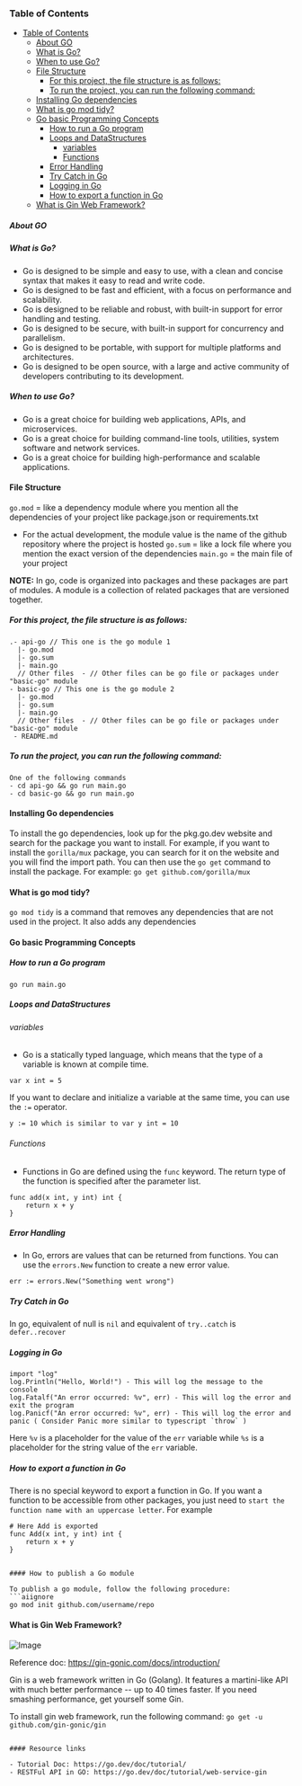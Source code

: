 ### Table of Contents

* [Table of Contents](#table-of-contents)
    * [About GO](#about-go)
    * [What is Go?](#what-is-go)
    * [When to use Go?](#when-to-use-go)
    * [File Structure](#file-structure)
        * [For this project, the file structure is as follows:](#for-this-project-the-file-structure-is-as-follows)
        * [To run the project, you can run the following command:](#to-run-the-project-you-can-run-the-following-command)
    * [Installing Go dependencies](#installing-go-dependencies)
    * [What is go mod tidy?](#what-is-go-mod-tidy)
    * [Go basic Programming Concepts](#go-basic-programming-concepts)
        * [How to run a Go program](#how-to-run-a-go-program)
        * [Loops and DataStructures](#loops-and-datastructures)
            * [variables](#variables)
            * [Functions](#functions)
        * [Error Handling](#error-handling)
        * [Try Catch in Go](#try-catch-in-go)
        * [Logging in Go](#logging-in-go)
        * [How to export a function in Go](#how-to-export-a-function-in-go)
    * [What is Gin Web Framework?](#what-is-gin-web-framework)

##### About GO

##### What is Go?

- Go is designed to be simple and easy to use, with a clean and concise syntax that makes it easy to read and write
  code.
- Go is designed to be fast and efficient, with a focus on performance and scalability.
- Go is designed to be reliable and robust, with built-in support for error handling and testing.
- Go is designed to be secure, with built-in support for concurrency and parallelism.
- Go is designed to be portable, with support for multiple platforms and architectures.
- Go is designed to be open source, with a large and active community of developers contributing to its development.

##### When to use Go?

- Go is a great choice for building web applications, APIs, and microservices.
- Go is a great choice for building command-line tools, utilities, system software and network services.
- Go is a great choice for building high-performance and scalable applications.

#### File Structure

`go.mod` = like a dependency module where you mention all the dependencies of your project like package.json or
requirements.txt

- For the actual development, the module value is the name of the github repository where the project is hosted
  `go.sum` = like a lock file where you mention the exact version of the dependencies
  `main.go` = the main file of your project

**NOTE:** In go, code is organized into packages and these packages are part of modules. A module is a collection of
related
packages that are versioned together.

##### For this project, the file structure is as follows:

```shell
.- api-go // This one is the go module 1 
  |- go.mod
  |- go.sum
  |- main.go
  // Other files  - // Other files can be go file or packages under "basic-go" module 
- basic-go // This one is the go module 2 
  |- go.mod
  |- go.sum
  |- main.go
  // Other files  - // Other files can be go file or packages under "basic-go" module 
 - README.md
 ``` 

##### To run the project, you can run the following command:

```shell
One of the following commands 
- cd api-go && go run main.go 
- cd basic-go && go run main.go
```

#### Installing Go dependencies

To install the go dependencies, look up for the pkg.go.dev website and search for the package you want to install. For
example, if you want to install the `gorilla/mux` package, you can search for it on the website and you will find the
import path. You can then use the `go get` command to install the package. For example: `go get github.com/gorilla/mux`

#### What is go mod tidy?

`go mod tidy` is a command that removes any dependencies that are not used in the project. It also adds any dependencies

#### Go basic Programming Concepts

##### How to run a Go program

```aiignore
go run main.go
```

##### Loops and DataStructures

###### variables

- Go is a statically typed language, which means that the type of a variable is known at compile time.

```aiignore
var x int = 5
```

If you want to declare and initialize a variable at the same time, you can use the `:=` operator.

```aiignore
y := 10 which is similar to var y int = 10
```

###### Functions

- Functions in Go are defined using the `func` keyword. The return type of the function is specified after the parameter
  list.

```aiignore
func add(x int, y int) int {
    return x + y
}
```

##### Error Handling

- In Go, errors are values that can be returned from functions. You can use the `errors.New` function to create a new
  error value.

```aiignore
err := errors.New("Something went wrong")
```

##### Try Catch in Go

In go, equivalent of null is `nil` and equivalent of `try..catch` is `defer..recover`

##### Logging in Go

```aiignore
import "log"
log.Println("Hello, World!") - This will log the message to the console
log.Fatalf("An error occurred: %v", err) - This will log the error and exit the program
log.Panicf("An error occurred: %v", err) - This will log the error and panic ( Consider Panic more similar to typescript `throw` )
```

Here `%v` is a placeholder for the value of the `err` variable while `%s` is a placeholder for the string value of the
`err` variable.

##### How to export a function in Go

There is no special keyword to export a function in Go. If you want a function to be accessible from other packages, you
just need to `start the function name with an uppercase letter`. For example

```shell
# Here Add is exported
func Add(x int, y int) int { 
    return x + y
}
```

```aiignore

#### How to publish a Go module
 
To publish a go module, follow the following procedure:
```aiignore
go mod init github.com/username/repo
```

#### What is Gin Web Framework?

![Image](https://deadline.com/wp-content/uploads/2023/11/sonic-the-hedgehog.jpg)

Reference doc: https://gin-gonic.com/docs/introduction/

Gin is a web framework written in Go (Golang). It features a martini-like API with much better performance -- up to 40
times faster. If you need smashing performance, get yourself some Gin.

To install gin web framework, run the following command: `go get -u github.com/gin-gonic/gin`

```aiignore

#### Resource links

- Tutorial Doc: https://go.dev/doc/tutorial/
- RESTFul API in GO: https://go.dev/doc/tutorial/web-service-gin